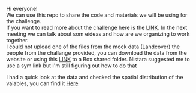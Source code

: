 Hi everyone!  
  We can use this repo to share the code and materials we will be using for the challenge.  
  If you want to read more about the challenge here is the [LINK](https://www6.inrae.fr/asfchallenge/). In the next meeting we can talk about som eideas and how are we organizing to work together.  
  I could not upload one of the files from the mock data (Landcover) the people from the challange provided, you can download the data from the website or using this [LINK](https://ucdavis.box.com/s/c3smpi8zby3qgg70scl5uyq1swl9kxag) to a Box shared folder. Nistara suggested me to use a sym link but I'm still figuring out how to do that 
  
  I had a quick look at the data and checked the spatial distribution of the vaiables, you can find it [Here](Code/DataExplortion.md)